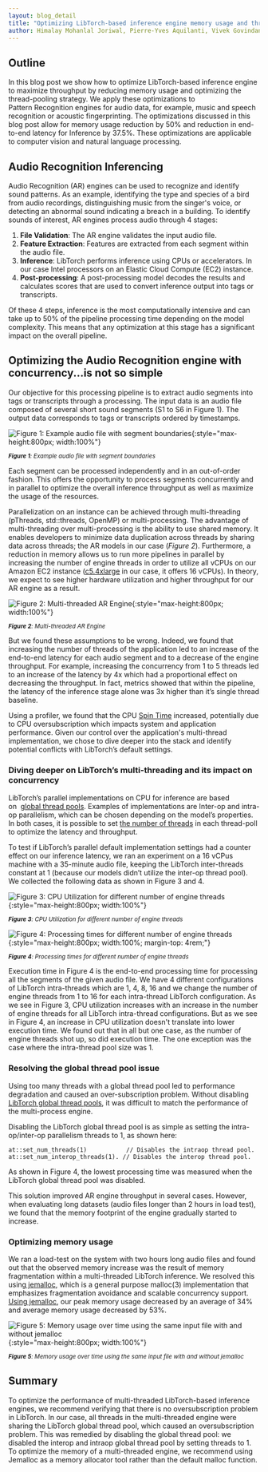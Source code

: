 ```yaml
---
layout: blog_detail
title: "Optimizing LibTorch-based inference engine memory usage and thread-pooling"
author: Himalay Mohanlal Joriwal, Pierre-Yves Aquilanti, Vivek Govindan, Hamid Shojanazeri, Ankith Gunapal, Tristan Rice
---
```


## Outline

In this blog post we show how to optimize LibTorch-based inference engine to maximize throughput by reducing memory usage and optimizing the thread-pooling strategy. We apply these optimizations to Pattern Recognition engines for audio data, for example, music and speech recognition or acoustic fingerprinting. The optimizations discussed in this blog post allow for memory usage reduction by 50% and reduction in end-to-end latency for Inference by 37.5%. These optimizations are applicable to computer vision and natural language processing.


## Audio Recognition Inferencing

Audio Recognition (AR) engines can be used to recognize and identify sound patterns. As an example, identifying the type and species of a bird from audio recordings, distinguishing music from the singer's voice, or detecting an abnormal sound indicating a breach in a building. To identify sounds of interest, AR engines process audio through 4 stages:

1. **File Validation**: The AR engine validates the input audio file.
2. **Feature Extraction**: Features are extracted from each segment within the audio file.
3. **Inference**: LibTorch performs inference using CPUs or accelerators. In our case Intel processors on an Elastic Cloud Compute (EC2) instance.
4. **Post-processing**: A post-processing model decodes the results and calculates scores that are used to convert inference output into tags or transcripts.

Of these 4 steps, inference is the most computationally intensive and can take up to 50% of the pipeline processing time depending on the model complexity. This means that any optimization at this stage has a significant impact on the overall pipeline. 


## Optimizing the Audio Recognition engine with concurrency...is not so simple

Our objective for this processing pipeline is to extract audio segments into tags or transcripts through a processing. The input data is an audio file composed of several short sound segments (S1 to S6 in Figure 1). The output data corresponds to tags or transcripts ordered by timestamps.



![Figure 1: Example audio file with segment boundaries](/assets/images/optimizing-libtorch/im1.jpg){:style="max-height:800px; width:100%"}

<small style="line-height: 1.1"><em>**Figure 1**: Example audio file with segment boundaries</em></small>


Each segment can be processed independently and in an out-of-order fashion. This offers the opportunity to process segments concurrently and in parallel to optimize the overall inference throughput as well as maximize the usage of the resources.

Parallelization on an instance can be achieved through multi-threading (pThreads, std::threads, OpenMP) or multi-processing. The advantage of multi-threading over multi-processing is the ability to use shared memory. It enables developers to minimize data duplication across threads by sharing data across threads; the AR models in our case (_Figure 2_). Furthermore, a reduction in memory allows us to run more pipelines in parallel by increasing the number of engine threads in order to utilize all vCPUs on our Amazon EC2 instance ([c5.4xlarge](https://aws.amazon.com/ec2/instance-types/c5/) in our case, it offers 16 vCPUs). In theory, we expect to see higher hardware utilization and higher throughput for our AR engine as a result.


![Figure 2: Multi-threaded AR Engine](/assets/images/optimizing-libtorch/im2.jpg){:style="max-height:800px; width:100%"}

<small style="line-height: 1.1"><em>**Figure 2**: Multi-threaded AR Engine</em></small>

But we found these assumptions to be wrong. Indeed, we found that increasing the number of threads of the application led to an increase of the end-to-end latency for each audio segment and to a decrease of the engine throughput. For example, increasing the concurrency from 1 to 5 threads led to an increase of the latency by 4x which had a proportional effect on decreasing the throughput. In fact, metrics showed that within the pipeline, the latency of the inference stage alone was 3x higher than it’s single thread baseline. 

Using a profiler, we found that the CPU [Spin Time](https://www.intel.com/content/www/us/en/develop/documentation/vtune-help/top/reference/cpu-metrics-reference.html#cpu-metrics-reference_SPIN-AND-OVERHEAD-TIME) increased, potentially due to CPU oversubscription which impacts system and application performance. Given our control over the application's multi-thread implementation, we chose to dive deeper into the stack and identify potential conflicts with LibTorch’s default settings.


### Diving deeper on LibTorch’s multi-threading and its impact on concurrency

LibTorch’s parallel implementations on CPU for inference are based on  [global thread pools](https://pytorch.org/docs/stable/notes/cpu_threading_torchscript_inference.html#cpu-threading-and-torchscript-inference). Examples of implementations are Inter-op and intra-op parallelism, which can be chosen depending on the model’s properties. In both cases, it is possible to set [the number of threads](https://pytorch.org/docs/stable/notes/cpu_threading_torchscript_inference.html#tuning-the-number-of-threads) in each thread-poll to optimize the latency and throughput. 

To test if LibTorch’s parallel default implementation settings had a counter effect on our inference latency, we ran an experiment on a 16 vCPus machine with a 35-minute audio file, keeping the LibTorch inter-threads constant at 1 (because our models didn’t utilize the inter-op thread pool). We collected the following data as shown in Figure 3 and 4. 


![Figure 3: CPU Utilization for different number of engine threads](/assets/images/optimizing-libtorch/im3.jpg){:style="max-height:800px; width:100%"}

<small style="line-height: 1.1"><em>**Figure 3**: CPU Utilization for different number of engine threads</em></small>

![Figure 4: Processing times for different number of engine threads](/assets/images/optimizing-libtorch/im4.jpg){:style="max-height:800px; width:100%; margin-top: 4rem;"}

<small style="line-height: 1.1"><em>**Figure 4**: Processing times for different number of engine threads</em></small>

Execution time in Figure 4 is the end-to-end processing time for processing all the segments of the given audio file. We have 4 different configurations of LibTorch intra-threads which are 1, 4, 8, 16 and we change the number of engine threads from 1 to 16 for each intra-thread LibTorch configuration. As we see in Figure 3, CPU utilization increases with an increase in the number of engine threads for all LibTorch intra-thread configurations. But as we see in Figure 4, an increase in CPU utilization doesn't translate into lower execution time. We found out that in all but one case, as the number of engine threads shot up, so did execution time. The one exception was the case where the intra-thread pool size was 1.


### Resolving the global thread pool issue

Using too many threads with a global thread pool led to performance degradation and caused an over-subscription problem. Without disabling[ LibTorch global thread pools](https://pytorch.org/docs/stable/notes/cpu_threading_torchscript_inference.html), it was difficult to match the performance of the multi-process engine.

Disabling the LibTorch global thread pool is as simple as setting the intra-op/inter-op parallelism threads to 1, as shown here:

```
at::set_num_threads(1)           // Disables the intraop thread pool.
at::set_num_interop_threads(1). // Disables the interop thread pool.
```

As shown in Figure 4, the lowest processing time was measured when the LibTorch global thread pool was disabled.

This solution improved AR engine throughput in several cases. However, when evaluating long datasets (audio files longer than 2 hours in load test), we found that the memory footprint of the engine gradually started to increase.


### Optimizing memory usage

We ran a load-test on the system with two hours long audio files and found out that the observed memory increase was the result of memory fragmentation within a multi-threaded LibTorch inference. We resolved this using[ jemalloc](https://github.com/jemalloc/jemalloc), which is a general purpose malloc(3) implementation that emphasizes fragmentation avoidance and scalable concurrency support. [Using jemalloc](https://pytorch.org/tutorials/recipes/recipes/tuning_guide.html#switch-memory-allocator), our peak memory usage decreased by an average of 34% and average memory usage decreased by 53%.


![Figure 5: Memory usage over time using the same input file with and without jemalloc](/assets/images/optimizing-libtorch/im5.jpg){:style="max-height:800px; width:100%"}

<small style="line-height: 1.1"><em>**Figure 5**: Memory usage over time using the same input file with and without jemalloc</em></small>


## Summary

To optimize the performance of multi-threaded LibTorch-based inference engines, we recommend verifying that there is no oversubscription problem in LibTorch. In our case, all threads in the multi-threaded engine were sharing the LibTorch global thread pool, which caused an oversubscription problem. This was remedied by disabling the global thread pool: we disabled the interop and intraop global thread pool by setting threads to 1. To optimize the memory of a multi-threaded engine, we recommend using Jemalloc as a memory allocator tool rather than the default malloc function.